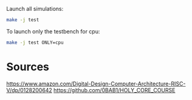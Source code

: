 Launch all simulations:
```bash
make -j test
```

To launch only the testbench for cpu:
```bash
make -j test ONLY=cpu
```

# Sources
https://www.amazon.com/Digital-Design-Computer-Architecture-RISC-V/dp/0128200642
https://github.com/0BAB1/HOLY_CORE_COURSE

